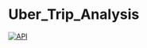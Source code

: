 # Uber_Trip_Analysis

[![API](https://img.shields.io/badge/Live-Render-success?style=for-the-badge&logo=fastapi)](https://uber-trip-analysis.onrender.com)
